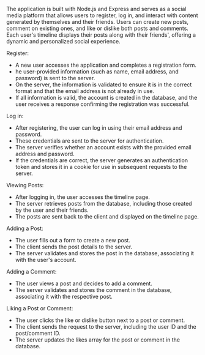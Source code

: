 The application is built with Node.js and Express and serves as a social media platform that allows users to register, log in, and interact with content generated by themselves and their friends. Users can create new posts, comment on existing ones, and like or dislike both posts and comments. Each user's timeline displays their posts along with their friends', offering a dynamic and personalized social experience.

Register:
- A new user accesses the application and completes a registration form.
- he user-provided information (such as name, email address, and password) is sent to the server.
- On the server, the information is validated to ensure it is in the correct format and that the email address is not already in use.
- If all information is valid, the account is created in the database, and the user receives a response confirming the registration was successful.

Log in:
- After registering, the user can log in using their email address and password.
- These credentials are sent to the server for authentication.
- The server verifies whether an account exists with the provided email address and password.
- If the credentials are correct, the server generates an authentication token and stores it in a cookie for use in subsequent requests to the server.

Viewing Posts:
- After logging in, the user accesses the timeline page.
- The server retrieves posts from the database, including those created by the user and their friends.
- The posts are sent back to the client and displayed on the timeline page.

Adding a Post:
- The user fills out a form to create a new post.
- The client sends the post details to the server.
- The server validates and stores the post in the database, associating it with the user's account.

Adding a Comment:
- The user views a post and decides to add a comment.
- The server validates and stores the comment in the database, associating it with the respective post.

Liking a Post or Comment:
- The user clicks the like or dislike button next to a post or comment.
- The client sends the request to the server, including the user ID and the post/comment ID.
- The server updates the likes array for the post or comment in the database.
